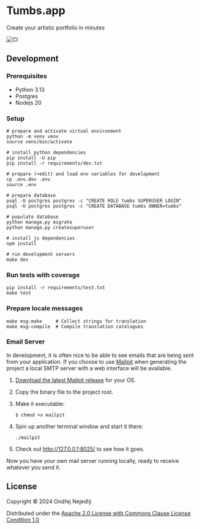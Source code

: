 # Tumbs.app

Create your artistic portfolio in minutes

![CI](https://github.com/jsmesami/tumbs.app/actions/workflows/ci.yml/badge.svg)

## Development

### Prerequisites

* Python 3.13
* Postgres
* Nodejs 20

### Setup

    # prepare and activate virtual environment
    python -m venv venv
    source venv/bin/activate
    
    # install python dependencies
    pip install -U pip
    pip install -r requirements/dev.txt
    
    # prepare (+edit) and load env variables for development
    cp .env.dev .env
    source .env

    # prepare database
    psql -U postgres postgres -c "CREATE ROLE tumbs SUPERUSER LOGIN"
    psql -U postgres postgres -c "CREATE DATABASE tumbs OWNER=tumbs"
    
    # populate database
    python manage.py migrate
    python manage.py createsuperuser
    
    # install js dependencies
    npm install

    # run development servers
    make dev

### Run tests with coverage

    pip install -r requirements/test.txt
    make test

### Prepare locale messages

    make msg-make     # Collect strings for translation
    make msg-compile  # Compile translation catalogues

### Email Server

In development, it is often nice to be able to see emails that are being sent from your application. 
If you choose to use [Mailpit](https://github.com/axllent/mailpit) when generating the project a local SMTP server with a web interface will be available.

1.  [Download the latest Mailpit release](https://github.com/axllent/mailpit/releases) for your OS.

2.  Copy the binary file to the project root.

3.  Make it executable:

        $ chmod +x mailpit

4.  Spin up another terminal window and start it there:

        ./mailpit

5.  Check out <http://127.0.0.1:8025/> to see how it goes.

Now you have your own mail server running locally, ready to receive whatever you send it.

## License

Copyright © 2024 Ondřej Nejedlý

Distributed under the [Apache 2.0 License with Commons Clause License Condition 1.0](LICENSE.txt)
